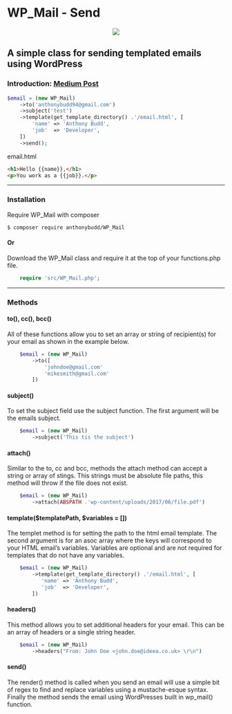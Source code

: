 # WP_Mail - Send

<p align="center"><img src="https://c1.staticflickr.com/5/4156/34476075652_c809cd37f6_o.png"></p>

## A simple class for sending templated emails using WordPress

### Introduction: [Medium Post](https://medium.com/@AnthonyBudd/wp-mail-send-templated-emails-with-wordpress-314a71f83db2)


```php
$email = (new WP_Mail)
    ->to('anthonybudd94@gmail.com')
    ->subject('test')
    ->template(get_template_directory() .'/email.html', [
        'name' => 'Anthony Budd',
        'job'  => 'Developer',
    ])
    ->send();
```

email.html
```html
<h1>Hello {{name}},</h1>
<p>You work as a {{job}}.</p>
```

***

### Installation

Require WP_Mail with composer

```
$ composer require anthonybudd/WP_Mail
```

#### Or

Download the WP_Mail class and require it at the top of your functions.php file.

```php
    require 'src/WP_Mail.php';
```

***

### Methods


#### to(), cc(), bcc()
All of these functions allow you to set an array or string of recipient(s) for your email as shown in the example below.

```php
	$email = (new WP_Mail)
    	->to([
    		'johndoe@gmail.com'
    		'mikesmith@gmail.com'
    	])
```


#### subject()
To set the subject field use the subject function. The first argument will be the emails subject.

```php
	$email = (new WP_Mail)
    	->subject('This tis the subject')
```


#### attach()
Similar to the to, cc and bcc, methods the attach method can accept a string or array of stings. This strings must be absolute file paths, this method will throw if the file does not exist.

```php
	$email = (new WP_Mail)
    	->attach(ABSPATH .'wp-content/uploads/2017/06/file.pdf')
```


#### template($templatePath, $variables = [])
The templet method is for setting the path to the html email template. The second argument is for an asoc array where the keys will correspond to your HTML email’s variables. Variables are optional and are not required for templates that do not have any variables.

```php
	$email = (new WP_Mail)
    	->template(get_template_directory() .'/email.html', [
     	   'name' => 'Anthony Budd',
   	  	   'job'  => 'Developer',
   		])
```


#### headers()
This method allows you to set additional headers for your email. This can be an array of headers or a single string header.

```php
	$email = (new WP_Mail)
    	->headers("From: John Doe <john.doe@ideea.co.uk> \r\n")
```


#### send()
The render() method is called when you send an email will use a simple bit of regex to find and replace variables using a mustache-esque syntax. Finally the method sends the email using WordPresses built in wp_mail() function.
